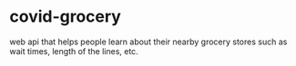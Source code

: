 # covid-grocery
web api that helps people learn about their nearby grocery stores such as wait times, length of the lines, etc.
